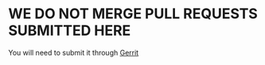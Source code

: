 # WE DO NOT MERGE PULL REQUESTS SUBMITTED HERE

You will need to submit it through [Gerrit](https://gerrit.nailyk.fr/#/admin/projects/proprietary_vendor_samsung,access)

